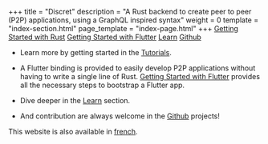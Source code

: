 +++
title = "Discret"
description = "A Rust backend to create peer to peer (P2P) applications, using a GraphQL inspired syntax"
weight = 0
template = "index-section.html"
page_template = "index-page.html"
+++
[Getting Started with Rust](@/tutorial/rust/_index.md) [Getting Started with Flutter](@/tutorial/flutter/_index.md) [Learn](@/learn/_index.md) [Github](https://github.com/discretlib/discret)

- Learn more by getting started in the [Tutorials](@/tutorial/_index.md).

- A Flutter binding is provided to easily develop P2P applications without having to write a single line of Rust. [Getting Started with Flutter](@/tutorial/flutter/_index.md) provides all the necessary steps to bootstrap a Flutter app. 

- Dive deeper in the [Learn](@/learn/_index.md) section. 

- And contribution are always welcome in the [Github](https://github.com/discretlib/) projects!

This website is also available in [french](/fr/).

